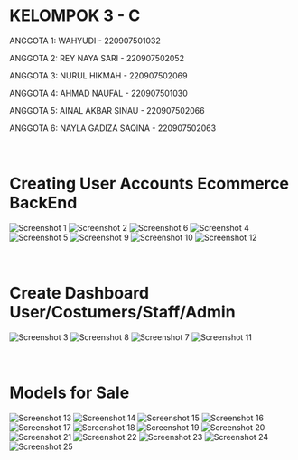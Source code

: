 # KELOMPOK 3 - C
ANGGOTA 1: WAHYUDI - 220907501032

ANGGOTA 2: REY NAYA SARI - 220907502052

ANGGOTA 3: NURUL HIKMAH - 220907502069

ANGGOTA 4: AHMAD NAUFAL - 220907501030

ANGGOTA 5: AINAL AKBAR SINAU - 220907502066

ANGGOTA 6: NAYLA GADIZA SAQINA - 220907502063
<br>
<br>
<br>
# Creating User Accounts Ecommerce BackEnd
![Screenshot 1](screenshot/Screenshot%20(1).png)
![Screenshot 2](screenshot/Screenshot%20(2).png)
![Screenshot 6](screenshot/Screenshot%20(6).png)
![Screenshot 4](screenshot/Screenshot%20(4).png)
![Screenshot 5](screenshot/Screenshot%20(5).png)
![Screenshot 9](screenshot/Screenshot%20(9).png)
![Screenshot 10](screenshot/Screenshot%20(10).png)
![Screenshot 12](screenshot/Screenshot%20(12).png)
<br>
<br>
<br>
# Create Dashboard User/Costumers/Staff/Admin
![Screenshot 3](screenshot/Screenshot%20(3).png)
![Screenshot 8](screenshot/Screenshot%20(8).png)
![Screenshot 7](screenshot/Screenshot%20(7).png)
![Screenshot 11](screenshot/Screenshot%20(11).png)
<br>
<br>
<br>
# Models for Sale
![Screenshot 13](screenshot/Screenshot%20(13).png)
![Screenshot 14](screenshot/Screenshot%20(14).png)
![Screenshot 15](screenshot/Screenshot%20(15).png)
![Screenshot 16](screenshot/Screenshot%20(16).png)
![Screenshot 17](screenshot/Screenshot%20(17).png)
![Screenshot 18](screenshot/Screenshot%20(18).png)
![Screenshot 19](screenshot/Screenshot%20(19).png)
![Screenshot 20](screenshot/Screenshot%20(20).png)
![Screenshot 21](screenshot/Screenshot%20(21).png)
![Screenshot 22](screenshot/Screenshot%20(22).png)
![Screenshot 23](screenshot/Screenshot%20(23).png)
![Screenshot 24](screenshot/Screenshot%20(24).png)
![Screenshot 25](screenshot/Screenshot%20(25).png)

